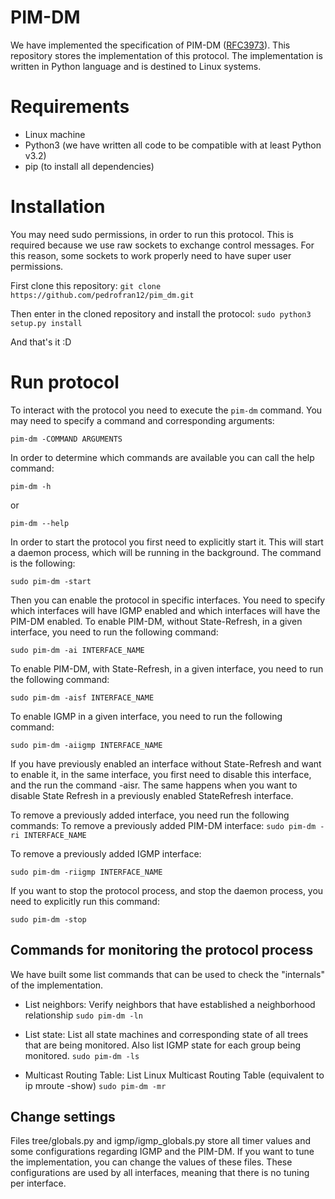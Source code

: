 # PIM-DM

We have implemented the specification of PIM-DM ([RFC3973](https://tools.ietf.org/html/rfc3973)).
This repository stores the implementation of this protocol. The implementation is written in Python language and is destined to Linux systems.


# Requirements

 - Linux machine
 - Python3 (we have written all code to be compatible with at least Python v3.2)
-  pip (to install all dependencies)


# Installation
You may need sudo permissions, in order to run this protocol. This is required because we use raw sockets to exchange control messages. For this reason, some sockets to work properly need to have super user permissions.

First clone this repository:
  `git clone https://github.com/pedrofran12/pim_dm.git`

Then enter in the cloned repository and install the protocol:
   `sudo python3 setup.py install`

And that's it :D


# Run protocol

To interact with the protocol you need to execute the `pim-dm` command. You may need to specify a command and corresponding arguments:

   `pim-dm -COMMAND ARGUMENTS`

In order to determine which commands are available you can call the help command:
   
   `pim-dm -h`
   
   or
	
   `pim-dm --help`

In order to start the protocol you first need to explicitly start it. This will start a daemon process, which will be running in the background. The command is the following:
	
   `sudo pim-dm -start`

Then you can enable the protocol in specific interfaces. You need to specify which interfaces will have IGMP enabled and which interfaces will have the PIM-DM enabled.
To enable PIM-DM, without State-Refresh, in a given interface, you need to run the following command:

   `sudo pim-dm -ai INTERFACE_NAME`

To enable PIM-DM, with State-Refresh, in a given interface, you need to run the following command:

   `sudo pim-dm -aisf INTERFACE_NAME`

To enable IGMP in a given interface, you need to run the following command:
	
   `sudo pim-dm -aiigmp INTERFACE_NAME`

If you have previously enabled an interface without State-Refresh and want to enable it, in the same interface, you first need to disable this interface, and the run the command -aisr. The same happens when you want to disable State Refresh in a previously enabled StateRefresh interface.  

To remove a previously added interface, you need run the following commands:
To remove a previously added PIM-DM interface:
   `sudo pim-dm -ri INTERFACE_NAME`

To remove a previously added IGMP interface:
   
   `sudo pim-dm -riigmp INTERFACE_NAME`

If you want to stop the protocol process, and stop the daemon process, you need to explicitly run this command:
	
   `sudo pim-dm -stop`



## Commands for monitoring the protocol process
We have built some list commands that can be used to check the "internals" of the implementation.

 - List neighbors:
	 Verify neighbors that have established a neighborhood relationship
	`sudo pim-dm -ln`

 - List state:
    List all state machines and corresponding state of all trees that are being monitored. Also list IGMP state for each group being monitored.
	`sudo pim-dm -ls`

 - Multicast Routing Table:
   List Linux Multicast Routing Table (equivalent to ip mroute -show)
	`sudo pim-dm -mr`

## Change settings

Files tree/globals.py and igmp/igmp_globals.py store all timer values and some configurations regarding IGMP and the PIM-DM. If you want to tune the implementation, you can change the values of these files. These configurations are used by all interfaces, meaning that there is no tuning per interface.
